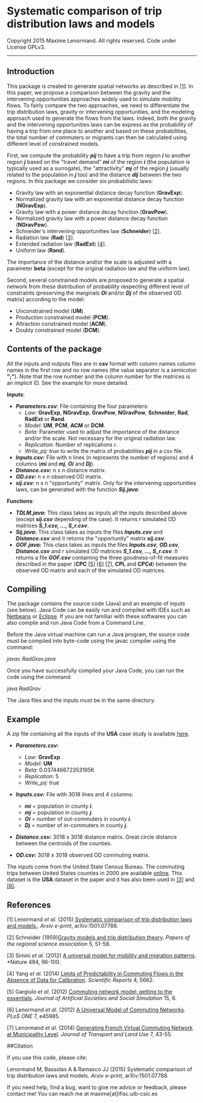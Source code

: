 Systematic comparison of trip distribution laws and models
========================================================================

 Copyright 2015 Maxime Lenormand. All rights reserved. Code under License GPLv3.
______________________________________________________________________________________


## Introduction 

This package is created to generate spatial networks as described in [[1]](http://arxiv.org/abs/1506.04889). In this paper, we propose 
a comparison between the gravity and the intervening opportunities approaches widely used to simulate mobility flows. To fairly compare the two 
approaches, we need to differentiate the trip distribution laws, gravity or intervening opportunities, and the modeling approach used to generate 
the flows from the laws. Indeed, both the gravity and the intervening opportunities laws can be express as the probability of having a trip from one place to 
another and based on these probabilities, the total number of commuters or migrants can then be calculated using different level of constrained 
models.

First, we compute the probability ***pij*** to have a trip from region ***i*** to another region ***j*** based on the "travel demand" ***mi*** of 
the region ***i*** (the population is typically used as a surrogate), the "attractivity" ***mj*** of the region ***j*** (usually related to the 
population in ***j*** too) and the distance ***dij*** between the two regions. In this package we consider six probabilistic laws:

* Gravity law with an exponential distance decay function (**GravExp**).
* Normalized gravity law with an exponential distance decay function (**NGravExp**).
* Gravity law with a power distance decay function (**GravPow**).
* Normalized gravity law with a power distance decay function (**NGravPow**).
* Schneider's intervening opportunities law (**Schneider**) [[2]](http://onlinelibrary.wiley.com/doi/10.1111/j.1435-5597.1959.tb01665.x/abstract).
* Radiation law (**Rad**) [[3]](http://www.nature.com/nature/journal/v484/n7392/full/nature10856.html).
* Extended radiation law (**RadExt**) [[4]](http://www.nature.com/srep/2014/140711/srep05662/full/srep05662.html).
* Uniform law (**Rand**).

The importance of the distance and/or the scale is adjusted with a parameter **beta** (except for the original radiation law and the uniform law).  

Second, several constrained models are proposed to generate a spatial network from these distribution of probability respecting different level of 
constraints (preserving the marginals ***Oi*** and/or ***Dj*** of the observed OD matrix) according to the model:
 
* Unconstrained model (**UM**).
* Production constrained model (**PCM**).
* Attraction constrained model (**ACM**).
* Doubly constrained model (**DCM**).

## Contents of the package

All the inputs and outputs files are in **csv** format with column names column names in the first row and no row names (the value separator 
is a semicolon **";"**). Note that the row number and the column number for the matrices is an implicit ID. See the example for more detailed. 

**Inputs**: 

* ***Parameters.csv***: File containing the four parameters:
   * *Law:* **GravExp**, **NGravExp**, **GravPow**, **NGravPow**, **Schneider**, **Rad**, **RadExt** or **Rand**.
   * *Model:* **UM**, **PCM**, **ACM** or **DCM**.
   * *Beta:* Parameter used to adjust the importance of the distance and/or the scale. Not necessary for the original radiation law.
   * *Replication:* Number of replications *r*.
   * *Write_pij:* *true* to write the matrix of probabilities ***pij*** in a csv file. 
* ***Inputs.csv:*** File with n lines (n represents the number of regions) and 4 columns (***mi*** and ***mj***, ***Oi*** and ***Dj***).
* ***Distance.csv:*** n x n distance matrix.
* ***OD.csv:*** n x n observed OD matrix.
* ***sij.csv:*** n x n "opportunity" matrix. Only for the intervening opportunities laws, can be generated with the function ***Sij.java***.

**Functions**:
 
* ***TDLM.java:*** This class takes as inputs all the inputs described above (except ***sij.csv*** depending of the case). 
It returns *r* simulated OD matrices ***S_1.csv, ..., S_r.csv***.
* ***Sij.java:*** This class takes as inputs the files ***Inputs.csv*** and ***Distance.csv*** and it returns the "opportunity" matrix ***sij.csv***. 
* ***GOF.java:*** This class takes as inputs the files ***Inputs.csv***, ***OD.csv***, ***Distance.csv*** and *r* simulated OD matrices ***S_1.csv, ..., S_r.csv***. 
It returns a file ***GOF.csv*** containing the three goodness-of-fit measures described in the paper 
(**CPC** [[5]](http://jasss.soc.surrey.ac.uk/15/2/6.html) [[6]](http://journals.plos.org/plosone/article?id=10.1371/journal.pone.0045985) 
[[7]](https://www.jtlu.org/index.php/jtlu/article/view/360), **CPL** and **CPCd**) between the observed OD matrix and each of the simulated 
OD matrices. 

## Compiling

The package contains the source code (Java) and an example of inputs (see below). Java Code can be easily run and compiled with IDEs such as 
[Netbeans](https://netbeans.org/kb/docs/java/quickstart.html) or [Eclipse](https://eclipse.org/). If you are 
not familiar with these softwares you can also compile and run Java Code from a Command Line.

Before the Java virtual machine can run a Java program, the source code must be compiled into byte-code using the javac compiler 
using the command: 

*javac RadGrav.java*

Once you have successfully compiled your Java Code, you can run the code using the command:

*java RadGrav*

The Java files and the inputs must be in the same directory.

## Example

A zip file containing all the inputs of the **USA** case study is available [here](https://www.dropbox.com/s/it4h5d7wsfryorg/Example.zip?raw=1). 

* ***Parameters.csv:***
   * *Law:* **GravExp**
   * *Model:* **UM**
   * *Beta:* 0.0374466723531956
   * *Replication:* 5
   * *Write_pij:* true

* ***Inputs.csv:*** File with 3018 lines and 4 columns:
    * ***mi*** = population in county ***i***.
    * ***mj*** = population in county ***j***.
    * ***Oi*** = number of out-commuters in county ***i***.
    * ***Dj*** = number of in-commuters in county ***j***.

* ***Distance.csv:*** 3018 x 3018 distance matrix. Great circle distance between the centroids of the counties.
* ***OD.csv:*** 3018 x 3018 observed OD commuting matrix. 

The inputs come from the United State Census Bureau. The commuting trips between United States counties in 2000 are available 
[online](https://www.census.gov/population/www/cen2000/commuting/index.html). This dataset is the **USA** dataset in 
the paper and it has also been used in [[3]](http://www.nature.com/nature/journal/v484/n7392/full/nature10856.html) and 
[[6]](http://journals.plos.org/plosone/article?id=10.1371/journal.pone.0045985).

## References

[1] Lenormand *et al.* (2015) [Systematic comparison of trip distribution laws and models.](http://arxiv.org/abs/1506.04889). *Arxiv e-print*, arXiv:1501.07788.

[2] Schneider (1959)[Gravity models and trip distribution theory](http://onlinelibrary.wiley.com/doi/10.1111/j.1435-5597.1959.tb01665.x/abstract). *Papers of the regional science association* 5, 51-58.

[3] Simini *et al.* (2012) [A universal model for mobility and migration patterns](http://www.nature.com/nature/journal/v484/n7392/full/nature10856.html). *Nature 484, 96-100. 

[4] Yang *et al.* (2014) [Limits of Predictability in Commuting Flows in the Absence of Data for Calibration](http://www.nature.com/srep/2014/140711/srep05662/full/srep05662.html). *Scientific Reports* 4, 5662.

[5] Gargiulo *et al.* (2012) [Commuting network model: getting to the essentials](http://jasss.soc.surrey.ac.uk/15/2/6.html). *Journal of Artificial Societies and Social Simulation* 15, 6.

[6] Lenormand *et al.* (2012) [A Universal Model of Commuting Networks](http://journals.plos.org/plosone/article?id=10.1371/journal.pone.0045985). *PLoS ONE* 7, e45985.

[7] Lenormand *et al.* (2014) [Generating French Virtual Commuting Network at Municipality Level](https://www.jtlu.org/index.php/jtlu/article/view/360). *Journal of Transport and Land Use* 7, 43-55.

##Citation

If you use this code, please cite:

Lenormand M, Bassolas A & Ramasco JJ (2015) Systematic comparison of trip distribution laws and models. *Arxiv e-print*, arXiv:1501.07788.

If you need help, find a bug, want to give me advice or feedback, please contact me!
You can reach me at maxime[at]ifisc.uib-csic.es
